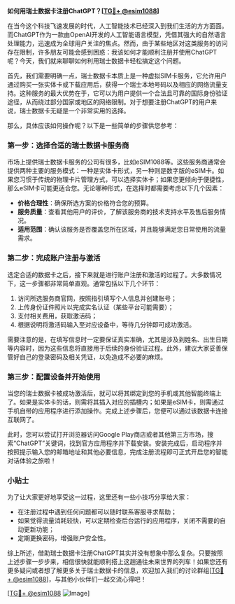 **如何用瑞士数据卡注册ChatGPT？[[TG💪+ @esim1088](https://t.me/s/esim1088)]**

在当今这个科技飞速发展的时代，人工智能技术已经深入到我们生活的方方面面。而ChatGPT作为一款由OpenAI开发的人工智能语言模型，凭借其强大的自然语言处理能力，迅速成为全球用户关注的焦点。然而，由于某些地区对这类服务的访问存在限制，许多朋友可能会感到困惑：我该如何才能顺利注册并使用ChatGPT呢？今天，我们就来聊聊如何利用瑞士数据卡轻松搞定这个问题。

首先，我们需要明确一点，瑞士数据卡本质上是一种虚拟SIM卡服务，它允许用户通过购买一张实体卡或下载应用后，获得一个瑞士本地号码以及相应的网络流量支持。这种服务的最大优势在于，它可以为用户提供一个合法且可靠的国际身份验证途径，从而绕过部分国家或地区的网络限制。对于想要注册ChatGPT的用户来说，瑞士数据卡无疑是一个非常实用的选择。

那么，具体应该如何操作呢？以下是一些简单的步骤供您参考：

### 第一步：选择合适的瑞士数据卡服务商

市场上提供瑞士数据卡服务的公司有很多，比如eSIM1088等。这些服务商通常会提供两种主要的服务模式：一种是实体卡形式，另一种则是数字版的eSIM卡。如果您习惯于传统的物理卡片管理方式，可以选择实体卡；如果您更倾向于便捷性，那么eSIM卡可能更适合您。无论哪种形式，在选择时都需要考虑以下几个因素：
- **价格合理性**：确保所选方案的价格符合您的预算。
- **服务质量**：查看其他用户的评价，了解该服务商的技术支持水平及售后服务情况。
- **适用范围**：确认该服务是否覆盖您所在区域，并且能够满足您日常使用的流量需求。

### 第二步：完成账户注册与激活

选定合适的数据卡之后，接下来就是进行账户注册和激活的过程了。大多数情况下，这一步骤都非常简单直观。通常包括以下几个环节：
1. 访问所选服务商官网，按照指引填写个人信息并创建账号；
2. 上传身份证件照片以完成实名认证（某些平台可能需要）；
3. 支付相关费用，获取激活码；
4. 根据说明将激活码输入至对应设备中，等待几分钟即可成功激活。

需要注意的是，在填写信息时一定要保证真实准确，尤其是涉及到姓名、出生日期等内容时，因为这些信息将直接用于后续的身份验证过程。此外，建议大家妥善保管好自己的登录密码及相关凭证，以免造成不必要的麻烦。

### 第三步：配置设备并开始使用

当您的瑞士数据卡被成功激活后，就可以将其绑定到您的手机或其他智能终端上了。如果是实体卡的话，则需将其插入对应的插槽内；如果是eSIM卡，则需通过手机自带的应用程序进行添加操作。完成上述步骤后，您便可以通过该数据卡连接互联网了。

此时，您可以尝试打开浏览器访问Google Play商店或者其他第三方市场，搜索“ChatGPT”关键词，找到官方应用程序并下载安装。安装完成后，启动程序并按照提示输入您的邮箱地址和其他必要信息，完成注册流程即可正式开启您的智能对话体验之旅啦！

### 小贴士

为了让大家更好地享受这一过程，这里还有一些小技巧分享给大家：
- 在注册过程中遇到任何问题都可以随时联系客服寻求帮助；
- 如果觉得流量消耗较快，可以定期检查后台运行的应用程序，关闭不需要的自动更新功能；
- 定期更换密码，增强账户安全性。

综上所述，借助瑞士数据卡注册ChatGPT其实并没有想象中那么复杂。只要按照上述步骤一步步来，相信很快就能顺利搭上这趟通往未来世界的列车！如果您还有更多疑问或者想了解更多关于瑞士数据卡的信息，欢迎加入我们的讨论群组[[TG💪+ @esim1088](https://t.me/s/esim1088)]，与其他小伙伴们一起交流心得吧！

[[TG💪+ @esim1088](https://t.me/s/esim1088) ![Image](https://i.postimg.cc/4NQfJmqS/Snipaste-2025-05-13-00-14-12.png)]